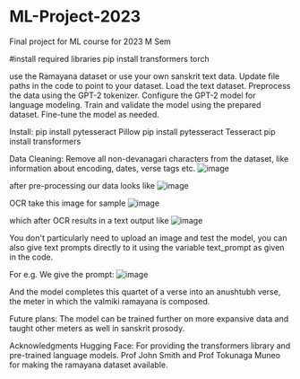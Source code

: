 # ML-Project-2023
Final project for ML course for 2023 M Sem

#install required libraries
pip install transformers torch

use the Ramayana dataset or use your own sanskrit text data.
Update file paths in the code to point to your dataset.
Load the text dataset.
Preprocess the data using the GPT-2 tokenizer.
Configure the GPT-2 model for language modeling.
Train and validate the model using the prepared dataset.
Fine-tune the model as needed.

Install:
pip install pytesseract Pillow
pip install pytesseract Tesseract
pip install transformers

Data Cleaning:
Remove all non-devanagari characters from the dataset, like information about encoding, dates, verse tags etc.
![image](https://github.com/suryaketaraju/ML-Project-2023/assets/54495222/5c2dfabe-65c3-4adb-8fbc-e20e66ec6164)

after pre-processing our data looks like
![image](https://github.com/suryaketaraju/ML-Project-2023/assets/54495222/78685284-78d4-46fa-a3d8-467be8e06ee0)

OCR
take this image for sample
![image](https://github.com/suryaketaraju/ML-Project-2023/assets/54495222/31d63d45-5328-4db7-951c-6c162ddf4d37)

which after OCR results in a text output like
![image](https://github.com/suryaketaraju/ML-Project-2023/assets/54495222/f1a77fa6-10d2-48f1-9c0a-8b066b33741a)

 You don't particularly need to upload an image and test the model, you can also give text prompts directly to it using the variable text_prompt as given in the code.

 For e.g.
 We give the prompt:
![image](https://github.com/suryaketaraju/ML-Project-2023/assets/54495222/db06e562-108e-4baa-87c9-af35bddfd06c)

And the model completes this quartet of a verse into an anushtubh verse, the meter in which the valmiki ramayana is composed.

Future plans:
The model can be trained further on more expansive data and taught other meters as well in sanskrit prosody.

Acknowledgments
Hugging Face: For providing the transformers library and pre-trained language models.
Prof John Smith and Prof Tokunaga Muneo for making the ramayana dataset available.
